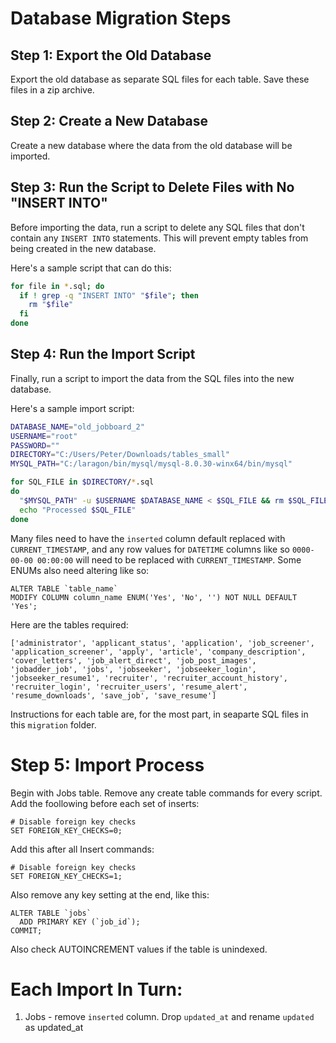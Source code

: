 # Database Migration Steps

## Step 1: Export the Old Database

Export the old database as separate SQL files for each table. Save these files in a zip archive.

## Step 2: Create a New Database

Create a new database where the data from the old database will be imported.

## Step 3: Run the Script to Delete Files with No "INSERT INTO"

Before importing the data, run a script to delete any SQL files that don't contain any `INSERT INTO` statements. This will prevent empty tables from being created in the new database.

Here's a sample script that can do this:

```bash
for file in *.sql; do
  if ! grep -q "INSERT INTO" "$file"; then
    rm "$file"
  fi
done
```
## Step 4: Run the Import Script

Finally, run a script to import the data from the SQL files into the new database.

Here's a sample import script:

```bash
DATABASE_NAME="old_jobboard_2"
USERNAME="root"
PASSWORD=""
DIRECTORY="C:/Users/Peter/Downloads/tables_small"
MYSQL_PATH="C:/laragon/bin/mysql/mysql-8.0.30-winx64/bin/mysql"

for SQL_FILE in $DIRECTORY/*.sql
do
  "$MYSQL_PATH" -u $USERNAME $DATABASE_NAME < $SQL_FILE && rm $SQL_FILE
  echo "Processed $SQL_FILE"
done
```
Many files need to have the `inserted` column default replaced with `CURRENT_TIMESTAMP`, and any row values for `DATETIME` columns like so `0000-00-00 00:00:00` will need to be replaced with `CURRENT_TIMESTAMP`. Some ENUMs also need altering like so:

```
ALTER TABLE `table_name`
MODIFY COLUMN column_name ENUM('Yes', 'No', '') NOT NULL DEFAULT 'Yes';
```

Here are the tables required:
```
['administrator', 'applicant_status', 'application', 'job_screener', 'application_screener', 'apply', 'article', 'company_description', 'cover_letters', 'job_alert_direct', 'job_post_images', 'jobadder_job', 'jobs', 'jobseeker', 'jobseeker_login', 'jobseeker_resume1', 'recruiter', 'recruiter_account_history', 'recruiter_login', 'recruiter_users', 'resume_alert', 'resume_downloads', 'save_job', 'save_resume']
```
Instructions for each table are, for the most part, in seaparte SQL files in this `migration` folder.

# Step 5: Import Process

Begin with Jobs table. Remove any create table commands for every script. Add the foollowing before each set of inserts:

```
# Disable foreign key checks
SET FOREIGN_KEY_CHECKS=0;
```

Add this after all Insert commands:

```
# Disable foreign key checks
SET FOREIGN_KEY_CHECKS=1;
```

Also remove any key setting at the end, like this:
```
ALTER TABLE `jobs`
  ADD PRIMARY KEY (`job_id`);
COMMIT;
```

Also check AUTOINCREMENT values if the table is unindexed.

# Each Import In Turn:
1. Jobs - remove `inserted` column. Drop `updated_at` and rename `updated` as updated_at